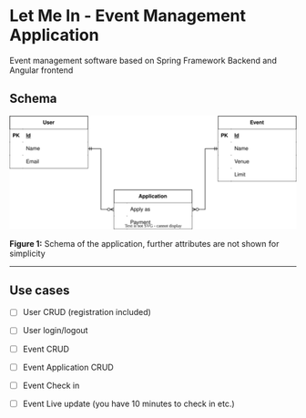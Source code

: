 # Let Me In - Event Management Application
Event management software based on Spring Framework Backend and Angular frontend

## Schema

![](diagram.svg)

**Figure 1:** Schema of the application, further attributes are not shown for simplicity

***

## Use cases
- [ ] User CRUD (registration included)
- [ ] User login/logout

- [ ] Event CRUD
- [ ] Event Application CRUD
- [ ] Event Check in
- [ ] Event Live update (you have 10 minutes to check in etc.)